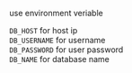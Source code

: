 use environment veriable 

`DB_HOST` for host ip \
`DB_USERNAME` for username \
`DB_PASSWORD` for user password \
`DB_NAME` for database name 